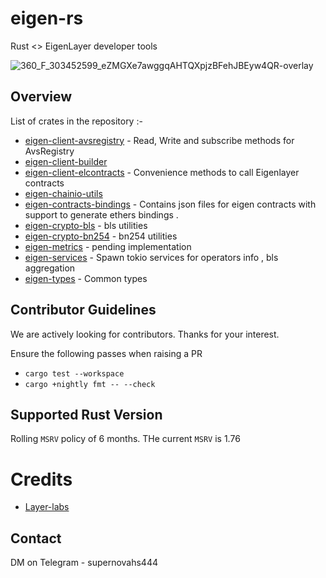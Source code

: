 # eigen-rs

Rust <> EigenLayer developer tools

![360_F_303452599_eZMGXe7awggqAHTQXpjzBFehJBEyw4QR-overlay](https://github.com/supernovahs/eigensdk-rs/assets/91280922/a34b3c4b-c5dd-42ae-9c82-404a1dd2c506)

## Overview

List of crates in the repository :-

- [eigen-client-avsregistry](https://github.com/supernovahs/eigen-rs/tree/main/crates/chainio/clients/avsregistry) - Read, Write and subscribe methods for AvsRegistry
- [eigen-client-builder](https://github.com/supernovahs/eigen-rs/tree/main/crates/chainio/clients/builder)
- [eigen-client-elcontracts](https://github.com/supernovahs/eigen-rs/tree/main/crates/chainio/clients/builder) - Convenience methods to call Eigenlayer contracts
- [eigen-chainio-utils](https://github.com/supernovahs/eigen-rs/tree/main/crates/chainio/utils)
- [eigen-contracts-bindings](https://github.com/supernovahs/eigen-rs/tree/main/crates/contracts/bindings) - Contains json files for eigen contracts with support to generate ethers bindings .
- [eigen-crypto-bls](https://github.com/supernovahs/eigen-rs/tree/main/crates/crypto/bls) - bls utilities
- [eigen-crypto-bn254](https://github.com/supernovahs/eigen-rs/tree/main/crates/crypto/bn254) - bn254 utilities
- [eigen-metrics](https://github.com/supernovahs/eigen-rs/tree/main/crates/metrics) - pending implementation
- [eigen-services](https://github.com/supernovahs/eigen-rs/tree/main/crates/services) - Spawn tokio services for operators info , bls aggregation
- [eigen-types](https://github.com/supernovahs/eigen-rs/tree/main/crates/types) - Common types

## Contributor Guidelines

We are actively looking for contributors. Thanks for your interest.

Ensure the following passes when raising a PR

- `cargo test --workspace`
- `cargo +nightly fmt -- --check`

## Supported Rust Version

Rolling `MSRV` policy of 6 months. THe current `MSRV` is 1.76

# Credits

- [Layer-labs](https://github.com/Layr-Labs/eigensdk-go/tree/master)

## Contact

DM on Telegram - supernovahs444
